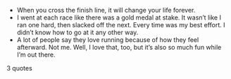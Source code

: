  - When you cross the finish line, it will change your life forever.
 - I went at each race like there was a gold medal at stake. It wasn’t like I ran one hard, then slacked off the next. Every time was my best effort. I didn’t know how to go at it any other way.
 - A lot of people say they love running because of how they feel afterward. Not me. Well, I love that, too, but it’s also so much fun while I’m out there.

3 quotes